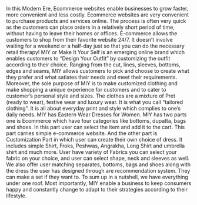 In this Modern Ere, Ecommerce websites enable businesses to grow faster, more convenient
and less costly. Ecommerce websites are very convenient to purchase products and services
online. The process is often very quick as the customers can place orders in a relatively
short period of time, without having to leave their homes or offices. E-commerce allows the
customers to shop from their favorite website 24/7. It doesn’t involve waiting for a weekend
or a half-day just so that you can do the necessary retail therapy!
MIY or Make It Your Self is an emerging online brand which enables customers to “Design
Your Outfit” by customizing the outfit according to their choice. Ranging from the cut, lines,
sleeves, bottoms, edges and seams, MIY allows customers to pick and choose to create what
they prefer and what satiates their needs and meet their requirements.
Moreover, the sole purpose of MIY is to make customized clothing and make shopping a
unique experience for customers and to cater to customer’s personal style and sizes. The
clothes are a mixture of Pret (ready to wear), festive wear and luxury wear. It is what you call
“tailored clothing”. It is all about everyday print and style which complies to one’s daily
needs.
MIY has Eastern Wear Dresses for Women. MIY has two parts one is Ecommerce which
have four categories like bottoms, dupatta, bags and shoes. In this part user can select the
item and add it to the cart. This part carries simple e-commerce website. And the other part is
Customization Part in which user can create their own choice of dress. It includes simple
Shirt, Froks, Peshwas, Angrakha, Long Shirt and umbrella shirt and much more. User have
variety of Fabrics you can select your fabric on your choice, and user can select shape, neck
and sleeves as well. We also offer user matching separates, bottoms, bags and shoes along
with the dress the user has designed through are recommendation system. They can make a
set if they want to. To sum up in a nutshell, we have everything under one roof.
Most importantly, MIY enable a business to keep consumers happy and constantly change to
adapt to their strategies according to their lifestyle.

